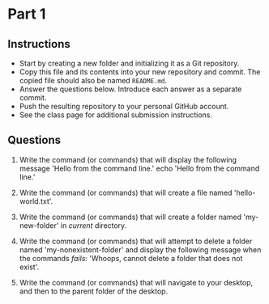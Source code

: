 # Part 1

## Instructions
- Start by creating a new folder and initializing it as a Git repository.
- Copy this file and its contents into your new repository and commit. The copied file should also be named `README.md`.
- Answer the questions below. Introduce each answer as a separate commit.
- Push the resulting repository to your personal GitHub account.
- See the class page for additional submission instructions.

## Questions
1. Write the command (or commands) that will display the following message 'Hello from the command line.'
   echo 'Hello from the command line.'

2. Write the command (or commands) that will create a file named 'hello-world.txt'.
   <your-answer-here>

3. Write the command (or commands) that will create a folder named 'my-new-folder' in _current_ directory.
   <your-answer-here>

4. Write the command (or commands) that will attempt to delete a folder named 'my-nonexistent-folder' and display the following message when the commands _fails_: 'Whoops, cannot delete a folder that does not exist'.
   <your-answer-here>

5. Write the command (or commands) that will navigate to your desktop, and then to the parent folder of the desktop.
   <your-answer-here>
